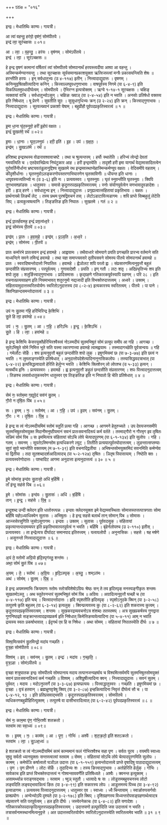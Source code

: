 +++
title = "०१६"

+++


इन्द्रः। मेधातिथिः काण्वः। गायत्री।

आ त्वा॑ वहन्तु॒ हर॑यो॒ वृष॑णं॒ सोम॑पीतये ।  
इन्द्र॑ त्वा॒ सूर॑चक्षसः ॥ ०१॥

आ । त्वा॒ । व॒ह॒न्तु॒ । हर॑यः । वृष॑णम् । सोम॑ऽपीतये ।  
इन्द्र॑ । त्वा॒ । सूर॑ऽचक्षसः ॥

हे इन्द्र वृषणं कामानां वर्षितारं त्वां सोमपीतये सोमपानार्थं हरयस्त्वदीया अश्वा आ वहन्तु । अस्मिन्कर्मण्यानयन्तु । तथा सूरचक्षसः सूर्यसमानप्रकाशयुक्ता ऋत्विजस्त्वां मन्त्रैः प्रकासयन्त्विति शेषः ॥ हरन्तीति हरयः । इन् सर्वधातुभ्यः (उ ४-११७) इतीन् । नित्त्वादाद्युदात्तः । वृषणम् । कनिन्युवृषितक्षीत्यादिना कनिन् । कित्त्वाल्लघूपधगुणाभावः । वाषपूर्वस्य निगमे (पा ६-४-९) इति विकल्पितमुपधादीर्घत्वम् । सोमपीतये । ऐभिरग्न इत्यत्रोक्तम् । ऋग्वे १-१४-१ सूरचक्षसः । चक्षिङ् व्यक्तायां वाचि । सर्वधातुभ्योऽसुन् । चक्षिङः ख्याञ् (पा २-४-५४) इति न भवति । अनसोः प्रतिषेधो वक्तव्य इति निषेधात् । षू प्रेरणे । सुवतीति सूरः । सुसूधागृधिभ्यः क्रन् (उ २-२४) इति क्रन् । कित्त्वाद्गुणाभावः । नित्त्वादाद्युदात्तः । सूरवत्ख्यानं प्रकाशो येषाम् । बहुव्रीहौ पूर्वपदप्रकृतिस्वरत्वं ॥ १ ॥

इन्द्रः। मेधातिथिः काण्वः। गायत्री।

इ॒मा धा॒ना घृ॑त॒स्नुवो॒ हरी॑ इ॒होप॑ वक्षतः ।  
इन्द्रं॑ सु॒खत॑मे॒ रथे॑ ॥ ०२॥

इ॒माः । धा॒नाः । घृ॒त॒ऽस्नुवः॑ । हरी॒ इति॑ । इ॒ह । उप॑ । व॒क्ष॒तः॒ ।  
इन्द्र॑म् । सु॒खऽत॑मे । रथे॑ ॥

हरिशब्द इन्द्ररथस्य वोढारावश्वावाचष्टे । तथा च श्रुत्यन्तरम् । हर्योः स्थातेति । हरिभ्यं त्वेन्द्रो देवतां गमयत्विति च । एतदेवाभिप्रेत्य निघंटुकार आह । हरी इन्द्रस्येति । तादृशौ हरी इमा यागार्थं वेद्यामासादितत्वेन पुरोवर्तिनीर्धाना भ्रष्टयवतंडुलानुद्दिश्य सुखतमे रथ इन्द्रमवस्थाप्येहास्मिन्कर्मण्युप वक्षतः । वेदिसमीपे वहताम् । कीदृशीर्धानाः । घृतस्नुवोऽलङ्करणोपस्तरणाभिघारणेन घृतस्राविणीः ॥ धीयन्त इति धानाः । धापृवस्यज्यतिभ्यो नः (उ ३-६) इति नः । प्रत्ययस्वरः । घृतस्नुवः । घृतं स्नुवन्तीति घृतस्नुवः । क्विपि तुगभावश्छांडसः । धातुस्वरः । समासे कृदुत्तरपदप्रकृतिस्वरत्वम् । स्नोः संयोगपूर्वत्वेन यणभावादुवङादेशः । हरी । हृञ् हरणे । सर्वधातुभ्य इन् । नित्त्वादाद्युदात्तः । प्रगृह्यत्वात्संहितायां प्रकृतिभावः । वक्षतः । प्रार्थनाख्ये लिङर्थे लेट् । तस्य प्रथम पुरषद्विवचनं तस् । लेटोऽडाटावित्यडागमः । शपि प्राप्ते सिब्बहुलुं लेटेति सिप् । ढत्वकुत्वषत्वानि । तिङ्ङतिङ इति निघातः । सुखतमे । गतं ॥ २ ॥

इन्द्रः। मेधातिथिः काण्वः। गायत्री।

इन्द्रं॑ प्रा॒तर्ह॑वामह॒ इन्द्रं॑ प्रय॒त्य॑ध्व॒रे ।  
इन्द्रं॒ सोम॑स्य पी॒तये॑ ॥ ०३॥

इन्द्र॑म् । प्रा॒तः । ह॒वा॒म॒हे॒ । इन्द्र॑म् । प्र॒ऽय॒ति । अ॒ध्व॒रे ।  
इन्द्र॑म् । सोम॑स्य । पी॒तये॑ ॥

प्रातः कर्मारंभे प्रातःसवन इन्द्रं हवामहे । आह्वयामः । तथैवाध्वरे सोमयागे प्रयति प्रगच्छति प्रारभ्य वर्तमाने सति माध्यन्दिने सवने तमिन्द्रं हवामहे । तथा यज्ञ समाप्त्यवसरे तृतीयसवने सोमस्य पीतये सोमपानार्थं हवामहे ॥ प्रातः । स्वरादिष्वन्तोदात्तो निपातितः । हवामहे । ह्वेञोलट शपि परतो ह्वः । संप्रसारणमित्यनुवृत्तौ बहुलं छन्दसीति संप्रसारणम् । परपूर्वत्वम् । गुणावादेशौ । प्रयति । इण् गतौ । लटः शतृ । अदिप्रभृतिभ्यः शप इति शपो लुक् । शतुर्ङित्त्वाद्गुणाभावः । प्रादिसमासः । कृद्ग्रहणे गतिकारकपूर्वस्यापि ग्रहणम् । परि २८ । इति वचनात्प्रत्ययग्रहण इति नियमाभावत् शतुरनुमो नद्यजादी इति विभक्तेरुदात्तत्वम् । अध्वरे । उक्तम् । संहितायामुदात्तस्वरितयोर्यणः स्वरितोऽनुदात्तस्य (पा ८-२-४) इत्यकारस्य स्वरितत्वम् । पीतये । पा पाने । क्तिनिछान्दसमन्तोदात्तत्वं ॥ ३ ॥

इन्द्रः। मेधातिथिः काण्वः। गायत्री।

उप॑ नः सु॒तमा ग॑हि॒ हरि॑भिरिन्द्र के॒शिभिः॑ ।  
सु॒ते हि त्वा॒ हवा॑महे ॥ ०४॥

उप॑ । नः॒ । सु॒तम् । आ । ग॒हि॒ । हरि॑ऽभिः । इ॒न्द्र॒ । के॒शिऽभिः॑ ।  
सु॒ते । हि । त्वा॒ । हवा॑महे ॥

हे इन्द्र केशिभिः केसरयुक्तैर्हरिभिरश्वैस्त्वं नोऽस्मदीयं सुतमभिषुतं सोमं प्रत्युप समीप आ गहि । आगच्छ । सुतेऽभिषुते सोमे निमित्त भूते सति यस्मा त्कारणात्त्वा हवामहे त्वामह्वयामः । तस्मादागच्छेति पूर्वत्रान्वयः ॥ गहि । गमेर्लोटः सेर्हिः । शप इत्यनुवृत्तौ बहुलं छन्दसीति शपो लुक् । इषुगमियमां छः (पा ७-३-७७) इति छत्वं न भवति । न लुमताङ्गस्येति प्रतिषेधात् । अनुदात्तोपदेशेत्यादिनानुनासिकलोपः । तस्यासिद्धवदत्राभात् (पा ६-४-२२) इत्यसिद्धत्वादतो हेरिति हेर्लुग्न भवति । केशिभिः क्लिशेरन् लो लोपश्च (उ ५-३३) इत्यन् । मत्वर्थीय इनिः । प्रत्ययस्वरः । हवामहे । ह्व इत्यनुवृत्तौ ङहुलं छन्दसीति संप्रसारणम् । शपः पित्त्वादनुदात्तत्वम् । तिङश्च लसार्वधातुकस्वरेण धातुस्वर एव तिङ्ङतिङ इति न निघातो हि चेति प्रतिषेधात् ॥ ४ ॥

इन्द्रः। मेधातिथिः काण्वः। गायत्री।

सेमं नः॒ स्तोम॒मा ग॒ह्युपे॒दं सव॑नं सु॒तम् ।  
गौ॒रो न तृ॑षि॒तः पि॑ब ॥ ०५॥

सः । इ॒मम् । नः॒ । स्तोम॑म् । आ । ग॒हि॒ । उप॑ । इ॒दम् । सव॑नम् । सु॒तम् ।  
गौ॒रः । न । तृ॒षि॒तः । पि॒ब॒ ॥

हे इन्द्र स त्वं नोऽस्मदीयमिमं स्तोमं स्तुतिं प्रत्या गहि । आगच्छ । आगमने हेतुरुच्यते । उप देवयजनसमीपे सुतमभिषुतसोमयुक्त मिदानीमनुष्ठीयमानं सवनं प्रातःसवनादिरूपं कर्म वर्तते । तस्माद्गौरो न गौरमृग इव तृषितः सन्निमं सोमं पिब ॥ सः इममित्यत्र संहितायां सोऽचि लोपे चेत्पादपूरणम् (पा ६-१-१३४) इति सुलोपः । गहि । गतम् । सवनम् । सूयतेऽस्मिन्सोम इत्यधिकरणे ल्युट् । लितीति प्रत्ययात्पूर्वस्योदात्तत्वम् । लुडन्तात्सप्तम्याः सुपां सुपो भवन्तीति वक्तव्यम् (म ७-१-३९) इति वचनाद्द्वितीया । अभिषन्तसोमयुक्तमिदं सवनमिति कर्मण्येव वा द्वितीया । तदा सुतशब्दादर्शआदित्वादच् (पा ५-२-१२७) तृषितः । ञितृष पिपासायाम् । निष्ठेति क्तः । प्रत्ययस्वरेणोदात्तः । पश्चादिट आगमा अनुदात्ता इत्यनुदात्तत्वं ॥ ३० ॥ ५ ॥

इन्द्रः। मेधातिथिः काण्वः। गायत्री।

इ॒मे सोमा॑स॒ इन्द॑वः सु॒तासो॒ अधि॑ ब॒र्हिषि॑ ।  
ताँ इ॑न्द्र॒ सह॑से पिब ॥ ०६॥

इ॒मे । सोमा॑सः । इन्द॑वः । सु॒तासः॑ । अधि॑ । ब॒र्हिषि॑ ।  
तान् । इ॒न्द्र॒ । सह॑से । पि॒ब॒ ॥

इन्दुशब्द उन्दी क्लेदन इति धातोरुत्पन्नः । इन्दवः क्लेदनयुक्ता इमे वेद्यामवस्थिताः सोमासस्तत्तत्पात्रगताः सोमा बर्हिषि यज्ञेऽध्याधिक्येन सुतासः । अभिषुताः । हे इन्द्र सहसे बलार्थं तान् सोमान् पिब ॥ सोमासः । आज्जसेरसुगिति जुसोऽसुगागमः । इन्दवः । उक्तम् । सुतासः । पूर्ववदसुक् । संहितायां प्रकृत्यान्तःपादमव्यपर इति प्रकृतिभावात्परपूर्वत्वं न भवति । बर्हिषि । बृंहेर्नलोपश्च (उ २-११०) इतीस् । प्रत्ययस्वरः । ता इन्द्रेत्यत्र दीर्घादट समानपाद इतिरुत्वम् । यत्वयलोपौ । अनुनासिकः । सहसे । षह मर्षणे । असुनन्तो नित्त्वादाद्युदात्तः ॥ ६ ॥

इन्द्रः। मेधातिथिः काण्वः। गायत्री।

अ॒यं ते॒ स्तोमो॑ अग्रि॒यो हृ॑दि॒स्पृग॑स्तु॒ शन्त॑मः ।  
अथा॒ सोमं॑ सु॒तं पि॑ब ॥ ०७॥

अ॒यम् । ते॒ । स्तोमः॑ । अ॒ग्रि॒यः । हृ॒दि॒ऽस्पृक् । अ॒स्तु॒ । शम्ऽत॑मः ।  
अथ॑ । सोम॑म् । सु॒तम् । पि॒ब॒ ॥

हे इन्द्र अयमस्माभिः क्रियमाणः स्तोमः स्तोत्रविशेषोऽग्रियः श्रेष्ठः सन् ते तव हृदिस्पृक् मनस्यङ्गीकृतः शन्तमः सुखतमोऽस्तु । अथ स्तुतेरनन्तरं सुतमभिषुतं सोमं पिब ॥ अग्रियः । अग्रादित्यनुवृत्तौ घच्छौ च (पा ४-४-११७) इति घच् । चित्त्वादन्तोदात्तः । हृदि स्पृशतीति हृदिस्पृक् । स्पृशोऽनुदके क्विन् (पा ३-२-५८) तत्पुरुषे कृति बहुलम् (पा ६-३-१४) इत्यलुक् । क्विन्प्रत्ययस्य कुः (पा ८-२-६२) इति शकरास्य कुत्वम् । कृदुत्तरपदप्रकृतिस्वरत्वम् । शन्तमः । सुखकरद्रव्यवचनोऽत्र शंशब्दः ततस्तमप् । अत्र सुखप्रकर्षस्य गुणद्वारा गुणनिष्ठद्रवे सङ्क्रान्तत्वादद्रव्यप्रकर्ष इति निषेधात् किमेत्तिङव्ययेत्यादिना (पा ५-४-११) आम् न भवति द्रव्यस्य स्वतः प्रकर्षाभावात् । ईदृगर्थ एव हि स निषेधः । अथा सोमम् । संहितायां निपातस्येति दीर्घः ॥ ७ ॥

इन्द्रः। मेधातिथिः काण्वः। गायत्री।

विश्व॒मित्सव॑नं सु॒तमिन्द्रो॒ मदा॑य गच्छति ।  
वृ॒त्र॒हा सोम॑पीतये ॥ ०८॥

विश्व॑म् । इत् । सव॑नम् । सु॒तम् । इन्द्रः॑ । मदा॑य । ग॒च्छ॒ति॒ ।  
वृ॒त्र॒ऽहा । सोम॑ऽपीतये ॥

वृत्रहा शत्रुघातक इन्द्रः सोमपीतये सोमपानाय मदाय तत्पानजन्यहर्षाय च विश्वमित्सर्वमपि सुतमभिषुतसोमयुक्तं सवनं प्रातःसवनादिरूपं कर्म गच्छति ॥ विश्वम् । अशिप्रुषीत्यादिना क्वन् । नित्त्वादाद्युदात्तः । सवनं सुतम् । पूर्ववत् । मदाय । मदोऽनुपसर्गे (पा ३-३-६७) इत्यप्प्रत्ययः । पित्त्वाद्धातुस्वरः । गच्छति । इषुगमियमां छः । वृत्रहा । वृत्रं हतवान् । ब्रह्मभ्रूणवृत्रेषु क्विप् (पा ३-२-८७) इन्हन्नित्यादिना निवृत्तं दीर्घत्वं सौ च । पा ६-४-१२, १३ । इति प्रतिप्रसवाद्भवति । कृदुत्तरपदप्रकृतिस्वरत्वम् । सोमपीतये । व्यधिकरणबहुव्रीहिरित्युक्तम् । तत्पुरुषे वा दासीभारादित्वात् (पा ६-२-४२) पूर्वपदप्रकृतिस्वरत्वं ॥ ८ ॥

इन्द्रः। मेधातिथिः काण्वः। गायत्री।

सेमं नः॒ काम॒मा पृ॑ण॒ गोभि॒रश्वैः॑ शतक्रतो ।  
स्तवा॑म त्वा स्वा॒ध्यः॑ ॥ ०९॥

सः । इ॒मम् । नः॒ । काम॑म् । आ । पृ॒ण॒ । गोभिः॑ । अश्वैः॑ । श॒त॒क्र॒तो॒ इति॑ शतऽक्रतो ।  
स्तवा॑म । त्वा॒ । सु॒ऽआ॒ध्यः॑ ॥

हे शतक्रतो स त्वं नोऽस्मदीयमिमं कामं काम्यमानं फलं गोभिरश्वैश्च सहा पृण । सर्वतः पूरय । वयमपि स्वाध्यः सुष्ठु सर्वतो ध्यानयुक्ताः सन्तस्त्वात्वां स्तवाम ॥ सेमम् । संहितायां सोऽचि लोपे चेत्पादपूरणमिति सुलोपः । कामम् । कमेर्घञि कर्षात्वतो घञोंऽत उदात्तः (पा ६-१-१५९) इत्यन्तोदात्तत्वे प्राप्ते वृषादिषु पाठादाद्युदात्तत्वम् । पृण । पृण प्रीणने । लोटः सेर्हिः । तुदादिभ्यः शः । तस्य ङित्त्वाद्गुाभावः । अतोहेरिति हेर्लुक् । गोभिः । सावेकाच इति प्राप्तं विभक्तेरुदात्तत्वं न गोश्वन्साववर्णेति प्रतिषिध्यते । अश्वैः । क्वनन्त इत्युक्तम् । असामर्थ्यान्न पराङ्गवद्भावः । स्तवाम । ष्वुञ् स्तुतौ । धात्वादेः षः सः । लोडुत्तमबहुवचनस्य लोटो लङ्वदिति लङ्वद्भावान्नित्यं ङितः (पा ३-४-९९) इति सकारस्य लोपः । आडुत्तमस्य पिच्च (पा ३-४-९२) इत्याडागमः । प्रत्ययस्य पित्त्वादनुदात्तत्वम् । धातुस्वर एव । स्वाध्यः । ध्यै चिन्तायाम् । स्वाङोरुपसर्गयोः प्राक्प्रयोगः । अन्येभ्योऽपि दृश्यते (पा ३-२-१७८) इति क्विप् । दृशिग्रहणस्य विध्यन्तरोपसङ्ग्रहणार्थत्वादत्र संप्रसारणे सति परपूर्वत्वम् । हल इति दीर्घः । जस्येरनेकाचः (पा ६-४-८२) इति यणादेशः । गतिकारकोपपदात्कृदित्युत्तरपदप्रकृतिस्वरत्वम् । उदात्तयणो हल्पूर्वादिति जस उदात्तत्वं न भवति । तत्रासर्वनामस्थानमित्यनुवृत्ते । अत उदात्तस्वरितयोर्यणः स्वरितोऽनुदात्तस्येति स्वरितत्वमेव भवति ॥ ३१ ॥ ९ ॥